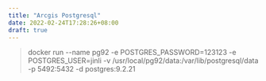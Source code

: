 ```yaml
---
title: "Arcgis Postgresql"
date: 2022-02-24T17:28:26+08:00
draft: true
---
```


> docker run --name pg92 -e POSTGRES_PASSWORD=123123 -e POSTGRES_USER=jinli -v /usr/local/pg92/data:/var/lib/postgresql/data -p 5492:5432 -d postgres:9.2.21